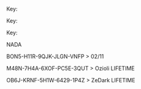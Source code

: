 Key: <article class="markdown-body entry-content container-lg" itemprop="text"><p dir="auto">Key: </p><p dir="auto">Key: </p><p dir="auto">NADA</p><p dir="auto"/>
<p dir="auto">BON5-H11R-9QJK-JLGN-VNFP &gt;  02/11</p>

M48N-7H4A-6XOF-PC5E-3QUT &gt;  Ozioli LIFETIME
</article>
OB6J-KRNF-5H1W-6429-1P4Z >  ZeDark LIFETIME